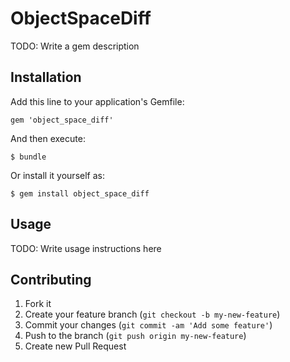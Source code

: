 # ObjectSpaceDiff

TODO: Write a gem description

## Installation

Add this line to your application's Gemfile:

    gem 'object_space_diff'

And then execute:

    $ bundle

Or install it yourself as:

    $ gem install object_space_diff

## Usage

TODO: Write usage instructions here

## Contributing

1. Fork it
2. Create your feature branch (`git checkout -b my-new-feature`)
3. Commit your changes (`git commit -am 'Add some feature'`)
4. Push to the branch (`git push origin my-new-feature`)
5. Create new Pull Request
